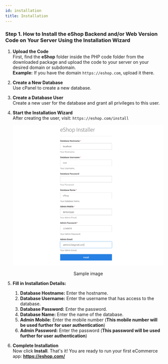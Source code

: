 ```yaml
---
id: installation
title: Installation
---
```


### Step 1. How to Install the eShop Backend and/or Web Version Code on Your Server Using the Installation Wizard

1. **Upload the Code**  
   First, find the **eShop** folder inside the PHP code folder from the downloaded package and upload the code to your server on your desired domain or subdomain.  
   **Example:** If you have the domain `https://eshop.com`, upload it there.

2. **Create a New Database**  
   Use cPanel to create a new database.

3. **Create a Database User**  
   Create a new user for the database and grant all privileges to this user.

4. **Start the Installation Wizard**  
   After creating the user, visit: `https://eshop.com/install`

   ![Sample image](../../static/backend/img/installer_page.png)
   <p align="center">Sample image</p>

5. **Fill in Installation Details:**
   1. **Database Hostname:** Enter the hostname.
   2. **Database Username:** Enter the username that has access to the database.
   3. **Database Password:** Enter the password.
   4. **Database Name:** Enter the name of the database.
   5. **Admin Mobile:** Enter the mobile number (**This mobile number will be used further for user authentication**)
   6. **Admin Password:** Enter the password (**This password will be used further for user authentication**)

6. **Complete Installation**  
   Now click **Install**. That's it! You are ready to run your first eCommerce app: **https://eshop.com/**